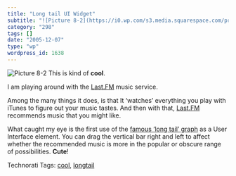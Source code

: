 ```yaml
---
title: "Long tail UI Widget"
subtitle: "![Picture 8-2](https://i0.wp.com/s3.media.squarespace.com/production/1075723/12829350/weblogs/images..."
category: "298"
tags: []
date: "2005-12-07"
type: "wp"
wordpress_id: 1638
---
```

![Picture 8-2](https://i0.wp.com/s3.media.squarespace.com/production/1075723/12829350/weblogs/images/Picture%25208-2.png?resize=302%2C137) This is kind of **cool**. 

I am playing around with the [Last.FM](http://www.last.fm/) music service. 

Among the many things it does, is that It ‘watches’ everything you play with iTunes to figure out your music tastes. And then with that, [Last.FM ](http://www.last.fm/)recommends music that you might like. 

What caught my eye is the first use of the [famous ‘long tail’ graph](http://www.wired.com/wired/archive/12.10/tail.html) as a User Interface element. You can drag the vertical bar right and left to affect whether the recommended music is more in the popular or obscure range of possibilities. **Cute**! 

Technorati Tags: [cool](http://www.technorati.com/tag/cool), [longtail](http://www.technorati.com/tag/longtail)
